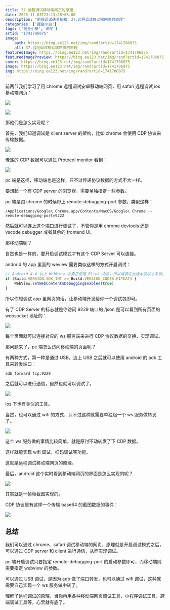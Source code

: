 ```yaml
---
title: 37.远程调试移动端网页的原理
date: 2025-11-03T23:13:28+08:00
description: "前端调试通关秘籍，37.远程调试移动端网页的原理"
categories: ['掘金小册']
tags: ['掘金小册','课程']
artid: "1741706075"
image:
    path: https://bing.ee123.net/img/rand?artid=1741706075
    alt: 37.远程调试移动端网页的原理
featuredImage: https://bing.ee123.net/img/rand?artid=1741706075
featuredImagePreview: https://bing.ee123.net/img/rand?artid=1741706075
cover: https://bing.ee123.net/img/rand?artid=1741706075
image: https://bing.ee123.net/img/rand?artid=1741706075
img: https://bing.ee123.net/img/rand?artid=1741706075
---
```


前两节我们学习了用 chrome 远程调试安卓移动端网页，用 safari 远程调试 ios 移动端网页：

![](https://p9-juejin.byteimg.com/tos-cn-i-k3u1fbpfcp/6b5c2fd0e4e54ecb833c922bf54d3714~tplv-k3u1fbpfcp-watermark.image?)

![](https://p1-juejin.byteimg.com/tos-cn-i-k3u1fbpfcp/2712c9fea52f47b9a3fe6cd41d1c8ff2~tplv-k3u1fbpfcp-watermark.image?)

那他们是怎么实现呢？

首先，我们知道调试是 client server 的架构，比如 chrome 会使用 CDP 协议来传输数据。

![](https://p9-juejin.byteimg.com/tos-cn-i-k3u1fbpfcp/f2639436ef3c444e9e5a9a62e4db7452~tplv-k3u1fbpfcp-watermark.image?)

传递的 CDP 数据可以通过 Protocol monitor 看到：

![](https://p1-juejin.byteimg.com/tos-cn-i-k3u1fbpfcp/1144455f16e846599a5bec6d9e6a3273~tplv-k3u1fbpfcp-watermark.image?)

pc 端是这样，移动端也是这样，只不过传递协议数据的方式不大一样。

要想起一个有 CDP server 的浏览器，需要单独指定一些参数。

pc 端是跑 chrome 的时候带上 remote-debugging-port 参数，类似这样：

```
/Applications/Google\ Chrome.app/Contents/MacOS/Google\ Chrome --remote-debugging-port=9222
```
然后就可以连上这个端口进行调试了，不管你是用 chrome devtools 还是 vscode debugger 或者其余的 frontend UI。

那移动端呢？

自然也是一样的，要开启调试模式才有这个 CDP Server 可以连接。

andorid 的 app 里面的 weview 需要类似这样的方式开启调试：

```javascript
// Android 4.4 以上 WebView 才真正使用 Blink 内核，所以需要在此版本及以上系统。
if (Build.VERSION.SDK_INT >= Build.VERSION_CODES.KITKAT) {
    WebView.setWebContentsDebuggingEnabled(true);
}
```
所以你想调试 app 里网页的话，让移动端开发给你一个调试包即可。

有了 CDP Server 的标志就是你访问 9229 端口的 /json 是可以看到所有页面的 websocket 地址的：

![](https://p1-juejin.byteimg.com/tos-cn-i-k3u1fbpfcp/9e0bd5ecb8e84e649a8e9da87adde0e0~tplv-k3u1fbpfcp-watermark.image?)

每个页面就可以连接对应的 ws 服务端来进行 CDP 协议数据的交换，实现调试。

那问题来了，pc 端怎么访问移动端的页面呢？

有两种方式，第一种是通过 USB，连上 USB 之后就可以使用 android 的 adb 工具来转发端口：

```
adb forward tcp:9229
```

之后就可以进行通信，自然也就可以调试了。

![](https://p9-juejin.byteimg.com/tos-cn-i-k3u1fbpfcp/3645cdee7c9041ee9e893a59c764db0e~tplv-k3u1fbpfcp-watermark.image?)

ios 下也有类似的工具。

当然，也可以通过 wifi 的方式，只不过这种就需要单独起一个 ws 服务做转发了。

![](https://p6-juejin.byteimg.com/tos-cn-i-k3u1fbpfcp/783a68e9eca04de1897a8c09c6afc7e8~tplv-k3u1fbpfcp-watermark.image?)

这个 ws 服务做的事情比较简单，就是原封不动转发了下 CDP 数据。

这样就能实现 wifi 调试，扫码调试等功能。

这就是远程调试移动端网页的原理。

最后，android 这个实时看到移动端网页的界面是怎么实现的呢？

![](https://p1-juejin.byteimg.com/tos-cn-i-k3u1fbpfcp/340bfff545e34af3aa91dbb1c22bbd33~tplv-k3u1fbpfcp-watermark.image?)

其实就是一帧帧截图实现的。

CDP 协议里有这样一个传输 base64 的截图数据的事件：

![](https://p3-juejin.byteimg.com/tos-cn-i-k3u1fbpfcp/5fb3348f6cc1416ab56a43f07858cfdb~tplv-k3u1fbpfcp-watermark.image?)

## 总结

我们可以通过 chrome、safari 调试移动端的网页，原理就是开启调试模式之后，可以通过 CDP server 和 client 进行通信，从而实现调试。

pc 端开启调试只要指定 remote-debugging-port 的启动参数即可，而移动端则需要指定 webview 的参数。

可以通过 USB 调试，是因为 adb 做了端口转发，也可以通过 wifi 调试，这种就需要自己实现一个 ws 服务做中转了。

理解了远程调试的原理，当你再用各种移动端网页调试工具、小程序调试工具、跨端调试工具等，心里就有底了。
